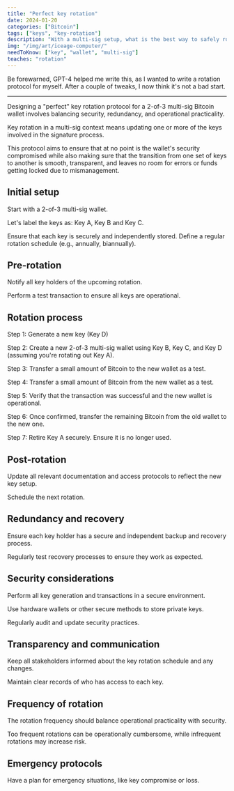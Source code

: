 ```yaml
---
title: "Perfect key rotation"
date: 2024-01-20
categories: ["Bitcoin"]
tags: ["keys", "key-rotation"]
description: "With a multi-sig setup, what is the best way to safely rotate your keys?"
img: "/img/art/iceage-computer/"
needToKnow: ["key", "wallet", "multi-sig"]
teaches: "rotation"
---
```

Be forewarned, GPT-4 helped me write this, as I wanted to write a rotation protocol for myself. After a couple of tweaks, I now think it's not a bad start.


---


Designing a "perfect" key rotation protocol for a 2-of-3 multi-sig Bitcoin wallet involves balancing security, redundancy, and operational practicality.

Key rotation in a multi-sig context means updating one or more of the keys involved in the signature process.

This protocol aims to ensure that at no point is the wallet's security compromised
while also making sure that the transition from one set of keys to another is smooth,
transparent, and leaves no room for errors or funds getting locked due to mismanagement.

## Initial setup

Start with a 2-of-3 multi-sig wallet.

Let's label the keys as: Key A, Key B and Key C.

Ensure that each key is securely and independently stored.
Define a regular rotation schedule (e.g., annually, biannually).

## Pre-rotation

Notify all key holders of the upcoming rotation.

Perform a test transaction to ensure all keys are operational.

## Rotation process

Step 1: Generate a new key (Key D)

Step 2: Create a new 2-of-3 multi-sig wallet using Key B, Key C, and Key D (assuming you're rotating out Key A).

Step 3: Transfer a small amount of Bitcoin to the new wallet as a test.

Step 4: Transfer a small amount of Bitcoin from the new wallet as a test.

Step 5: Verify that the transaction was successful and the new wallet is operational.

Step 6: Once confirmed, transfer the remaining Bitcoin from the old wallet to the new one.

Step 7: Retire Key A securely. Ensure it is no longer used.

## Post-rotation

Update all relevant documentation and access protocols to reflect the new key setup.

Schedule the next rotation.


## Redundancy and recovery

Ensure each key holder has a secure and independent backup and recovery process.

Regularly test recovery processes to ensure they work as expected.

## Security considerations

Perform all key generation and transactions in a secure environment.

Use hardware wallets or other secure methods to store private keys.

Regularly audit and update security practices.

## Transparency and communication

Keep all stakeholders informed about the key rotation schedule and any changes.

Maintain clear records of who has access to each key.

## Frequency of rotation

The rotation frequency should balance operational practicality with security.

Too frequent rotations can be operationally cumbersome, while infrequent rotations may increase risk.

## Emergency protocols

Have a plan for emergency situations, like key compromise or loss.
